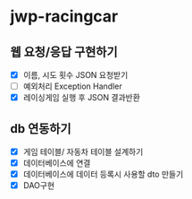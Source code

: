 # jwp-racingcar

## 웹 요청/응답 구현하기
- [x] 이름, 시도 횟수 JSON 요청받기
- [ ] 예외처리 Exception Handler
- [x] 레이싱게임 실행 후 JSON 결과반환

## db 연동하기
- [x] 게임 테이블/ 자동차 테이블 설계하기
- [x] 데이터베이스에 연결
- [x] 데이터베이스에 데이터 등록시 사용할 dto 만들기
- [x] DAO구현